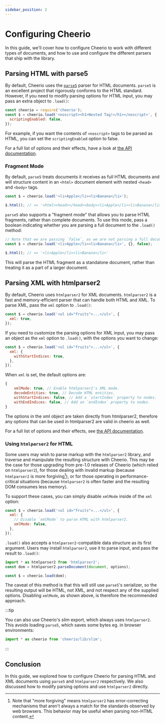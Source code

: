 ```yaml
---
sidebar_position: 2
---
```


# Configuring Cheerio

In this guide, we'll cover how to configure Cheerio to work with different types
of documents, and how to use and configure the different parsers that ship with
the library.

## Parsing HTML with parse5

By default, Cheerio uses the [`parse5`](https://parse5.js.org/) parser for HTML
documents. `parse5` is an excellent project that rigorously conforms to the HTML
standard. However, if you need to modify parsing options for HTML input, you may
pass an extra object to `.load()`:

```js
const cheerio = require('cheerio');
const $ = cheerio.load('<noscript><h1>Nested Tag!</h1></noscript>', {
  scriptingEnabled: false,
});
```

For example, if you want the contents of `<noscript>` tags to be parsed as HTML,
you can set the `scriptingEnabled` option to false.

For a full list of options and their effects, have a look at
[the API documentation](/docs/api/interfaces/Parse5Options).

### Fragment Mode

By default, `parse5` treats documents it receives as full HTML documents and
will structure content in an `<html>` document element with nested `<head>` and
`<body>` tags.

```js
const $ = cheerio.load('<li>Apple</li><li>Banana</li>');

$.html(); // => '<html><head></head><body><li>Apple</li><li>Banana</li></body></html>'
```

`parse5` also supports a "fragment mode" that allows you to parse HTML
fragments, rather than complete documents. To use this mode, pass a boolean
indicating whether you are parsing a full document to the `.load()` method:

```js
// Note that we are passing `false`, as we are not parsing a full document.
const $ = cheerio.load('<li>Apple</li><li>Banana</li>', {}, false);

$.html(); // => '<li>Apple</li><li>Banana</li>'
```

This will parse the HTML fragment as a standalone document, rather than treating
it as a part of a larger document.

## Parsing XML with htmlparser2

By default, Cheerio uses `htmlparser2` for XML documents. `htmlparser2` is a
fast and memory-efficient parser that can handle both HTML and XML. To parse
XML, pass the `xml` option to `.load()`:

```js
const $ = cheerio.load('<ul id="fruits">...</ul>', {
  xml: true,
});
```

If you need to customize the parsing options for XML input, you may pass an
object as the `xml` option to `.load()`, with the options you want to change:

```js
const $ = cheerio.load('<ul id="fruits">...</ul>', {
  xml: {
    withStartIndices: true,
  },
});
```

When `xml` is set, the default options are:

```js
{
    xmlMode: true, // Enable htmlparser2's XML mode.
    decodeEntities: true, // Decode HTML entities.
    withStartIndices: false, // Add a `startIndex` property to nodes.
    withEndIndices: false, // Add an `endIndex` property to nodes.
}
```

The options in the xml object are taken directly from htmlparser2, therefore any
options that can be used in htmlparser2 are valid in cheerio as well.

For a full list of options and their effects, see
[the API documentation](/docs/api/interfaces/HTMLParser2Options).

### Using `htmlparser2` for HTML

Some users may wish to parse markup with the `htmlparser2` library, and traverse
and manipulate the resulting structure with Cheerio. This may be the case for
those upgrading from pre-1.0 releases of Cheerio (which relied on
`htmlparser2`), for those dealing with invalid markup (because `htmlparser2` is
more forgiving[^1]), or for those operating in performance-critical situations
(because `htmlparser2` is often faster and the resulting DOM consumes less
memory).

[^1]:
    Note that "more forgiving" means `htmlparser2` has error-correcting
    mechanisms that aren't always a match for the standards observed by web
    browsers. This behavior may be useful when parsing non-HTML content.

To support these cases, you can simply disable `xmlMode` inside of the `xml`
option:

```js
const $ = cheerio.load('<ul id="fruits">...</ul>', {
  xml: {
    // Disable `xmlMode` to parse HTML with htmlparser2.
    xmlMode: false,
  },
});
```

`.load()` also accepts a `htmlparser2`-compatible data structure as its first
argument. Users may install `htmlparser2`, use it to parse input, and pass the
result to `.load()`:

```js
import * as htmlparser2 from 'htmlparser2';
const dom = htmlparser2.parseDocument(document, options);

const $ = cheerio.load(dom);
```

The caveat of this method is that this will still use `parse5`'s serializer, so
the resulting output will be HTML, not XML, and not respect any of the supplied
options. Disabling `xmlMode`, as shown above, is therefore the recommended
approach.

:::tip

You can also use Cheerio's _slim_ export, which always uses `htmlparser2`. This
avoids loading `parse5`, which saves some bytes eg. in browser environments:

```js
import * as cheerio from 'cheerio/lib/slim';
```

:::

## Conclusion

In this guide, we explored how to configure Cheerio for parsing HTML and XML
documents using `parse5` and `htmlparser2` respectively. We also discussed how
to modify parsing options and use `htmlparser2` directly.
